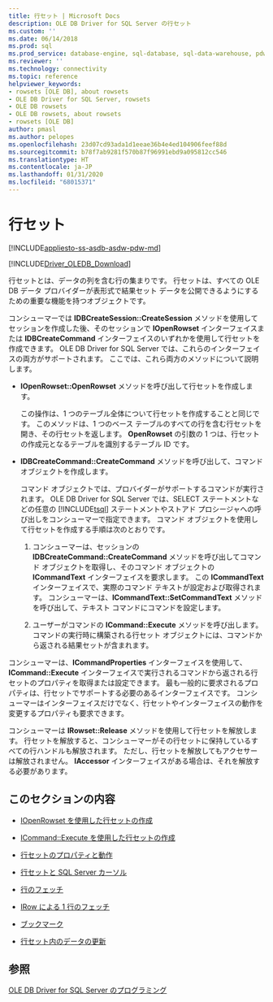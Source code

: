 ```yaml
---
title: 行セット | Microsoft Docs
description: OLE DB Driver for SQL Server の行セット
ms.custom: ''
ms.date: 06/14/2018
ms.prod: sql
ms.prod_service: database-engine, sql-database, sql-data-warehouse, pdw
ms.reviewer: ''
ms.technology: connectivity
ms.topic: reference
helpviewer_keywords:
- rowsets [OLE DB], about rowsets
- OLE DB Driver for SQL Server, rowsets
- OLE DB rowsets
- OLE DB rowsets, about rowsets
- rowsets [OLE DB]
author: pmasl
ms.author: pelopes
ms.openlocfilehash: 23d07cd93ada1d1eeae36b4e4ed104906feef88d
ms.sourcegitcommit: b78f7ab9281f570b87f96991ebd9a095812cc546
ms.translationtype: HT
ms.contentlocale: ja-JP
ms.lasthandoff: 01/31/2020
ms.locfileid: "68015371"
---
```

# <a name="rowsets"></a>行セット
[!INCLUDE[appliesto-ss-asdb-asdw-pdw-md](../../../includes/appliesto-ss-asdb-asdw-pdw-md.md)]

[!INCLUDE[Driver_OLEDB_Download](../../../includes/driver_oledb_download.md)]

  行セットとは、データの列を含む行の集まりです。 行セットは、すべての OLE DB データ プロバイダーが表形式で結果セット データを公開できるようにするための重要な機能を持つオブジェクトです。  
  
 コンシューマーでは **IDBCreateSession::CreateSession** メソッドを使用してセッションを作成した後、そのセッションで **IOpenRowset** インターフェイスまたは **IDBCreateCommand** インターフェイスのいずれかを使用して行セットを作成できます。 OLE DB Driver for SQL Server では、これらのインターフェイスの両方がサポートされます。 ここでは、これら両方のメソッドについて説明します。  
  
-   **IOpenRowset::OpenRowset** メソッドを呼び出して行セットを作成します。  
  
     この操作は、1 つのテーブル全体について行セットを作成することと同じです。 このメソッドは、1 つのベース テーブルのすべての行を含む行セットを開き、その行セットを返します。 **OpenRowset** の引数の 1 つは、行セットの作成元となるテーブルを識別するテーブル ID です。  
  
-   **IDBCreateCommand::CreateCommand** メソッドを呼び出して、コマンド オブジェクトを作成します。  
  
     コマンド オブジェクトでは、プロバイダーがサポートするコマンドが実行されます。 OLE DB Driver for SQL Server では、SELECT ステートメントなどの任意の [!INCLUDE[tsql](../../../includes/tsql-md.md)] ステートメントやストアド プロシージャへの呼び出しをコンシューマーで指定できます。 コマンド オブジェクトを使用して行セットを作成する手順は次のとおりです。  
  
    1.  コンシューマーは、セッションの **IDBCreateCommand::CreateCommand** メソッドを呼び出してコマンド オブジェクトを取得し、そのコマンド オブジェクトの **ICommandText** インターフェイスを要求します。 この **ICommandText** インターフェイスで、実際のコマンド テキストが設定および取得されます。 コンシューマーは、**ICommandText::SetCommandText** メソッドを呼び出して、テキスト コマンドにコマンドを設定します。  
  
    2.  ユーザーがコマンドの **ICommand::Execute** メソッドを呼び出します。 コマンドの実行時に構築される行セット オブジェクトには、コマンドから返される結果セットが含まれます。  
  
 コンシューマーは、**ICommandProperties** インターフェイスを使用して、**ICommand::Execute** インターフェイスで実行されるコマンドから返される行セットのプロパティを取得または設定できます。 最も一般的に要求されるプロパティは、行セットでサポートする必要のあるインターフェイスです。 コンシューマーはインターフェイスだけでなく、行セットやインターフェイスの動作を変更するプロパティも要求できます。  
  
 コンシューマーは **IRowset::Release** メソッドを使用して行セットを解放します。 行セットを解放すると、コンシューマーがその行セットに保持しているすべての行ハンドルも解放されます。 ただし、行セットを解放してもアクセサーは解放されません。 **IAccessor** インターフェイスがある場合は、それを解放する必要があります。  
  
## <a name="in-this-section"></a>このセクションの内容  
  
-   [IOpenRowset を使用した行セットの作成](../../oledb/ole-db-rowsets/creating-a-rowset-with-iopenrowset.md)  
  
-   [ICommand::Execute を使用した行セットの作成](../../oledb/ole-db-rowsets/creating-rowsets-with-icommand-execute.md)  
  
-   [行セットのプロパティと動作](../../oledb/ole-db-rowsets/rowset-properties-and-behaviors.md)  
  
-   [行セットと SQL Server カーソル](../../oledb/ole-db-rowsets/rowsets-and-sql-server-cursors.md)  
  
-   [行のフェッチ](../../oledb/ole-db-rowsets/fetching-rows.md)  
  
-   [IRow による 1 行のフェッチ](../../oledb/ole-db-rowsets/fetching-a-single-row-with-irow.md)  
  
-   [ブックマーク](../../oledb/ole-db-rowsets/bookmarks.md)  
  
-   [行セット内のデータの更新](../../oledb/ole-db-rowsets/updating-data-in-rowsets.md)  
  
## <a name="see-also"></a>参照  
 [OLE DB Driver for SQL Server のプログラミング](../../oledb/ole-db/oledb-driver-for-sql-server-programming.md)  
  
  
